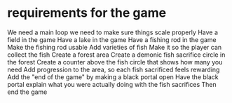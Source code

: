 # requirements for the game
We need a main loop
we need to make sure things scale properly
Have a field in the game
Have a lake in the game
Have a fishing rod in the game
Make the fishing rod usable
Add varieties of fish
Make it so the player can collect the fish
Create a forest area
Create a demonic fish sacrifice circle in the forest
Create a counter above the fish circle that shows how many you need
Add progression to the area, so each fish sacrificed feels rewarding
Add the "end of the game" by making a black portal open
Have the black portal explain what you were actually doing with the fish sacrifices
Then end the game
